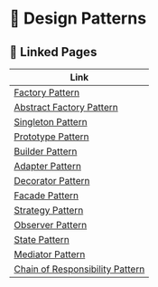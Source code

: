 # 🚀 Design Patterns



## 🔎 Linked Pages
| Link |
|------|
| [Factory Pattern](./Factory_Pattern/README.md) |
| [Abstract Factory Pattern](./Abstract_Factory_Pattern/README.md) |
| [Singleton Pattern](./Singleton_Pattern/README.md) |
| [Prototype Pattern](./Prototype_Pattern/README.md) |
| [Builder Pattern](./Builder_Pattern/README.md) |
| [Adapter Pattern](./Adapter_Pattern/README.md) |
| [Decorator Pattern](./Decorator_Pattern/README.md) |
| [Facade Pattern](./Facade_Pattern/README.md) |
| [Strategy Pattern](./Strategy_Pattern/README.md) |
| [Observer Pattern](./Observer_Pattern/README.md) |
| [State Pattern](./State_Pattern/README.md) |
| [Mediator Pattern](./Mediator_Pattern/README.md) |
| [Chain of Responsibility Pattern](./Chain_of_Responsibility_Pattern/README.md) |
